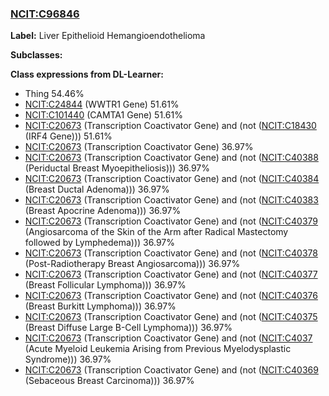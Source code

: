 
### [NCIT:C96846](http://purl.obolibrary.org/obo/NCIT_C96846)
**Label:** Liver Epithelioid Hemangioendothelioma

**Subclasses:** 

**Class expressions from DL-Learner:**

- Thing 54.46%
- [NCIT:C24844](http://purl.obolibrary.org/obo/NCIT_C24844) (WWTR1 Gene) 51.61%
- [NCIT:C101440](http://purl.obolibrary.org/obo/NCIT_C101440) (CAMTA1 Gene) 51.61%
- [NCIT:C20673](http://purl.obolibrary.org/obo/NCIT_C20673) (Transcription Coactivator Gene) and (not ([NCIT:C18430](http://purl.obolibrary.org/obo/NCIT_C18430) (IRF4 Gene))) 51.61%
- [NCIT:C20673](http://purl.obolibrary.org/obo/NCIT_C20673) (Transcription Coactivator Gene) 36.97%
- [NCIT:C20673](http://purl.obolibrary.org/obo/NCIT_C20673) (Transcription Coactivator Gene) and (not ([NCIT:C40388](http://purl.obolibrary.org/obo/NCIT_C40388) (Periductal Breast Myoepitheliosis))) 36.97%
- [NCIT:C20673](http://purl.obolibrary.org/obo/NCIT_C20673) (Transcription Coactivator Gene) and (not ([NCIT:C40384](http://purl.obolibrary.org/obo/NCIT_C40384) (Breast Ductal Adenoma))) 36.97%
- [NCIT:C20673](http://purl.obolibrary.org/obo/NCIT_C20673) (Transcription Coactivator Gene) and (not ([NCIT:C40383](http://purl.obolibrary.org/obo/NCIT_C40383) (Breast Apocrine Adenoma))) 36.97%
- [NCIT:C20673](http://purl.obolibrary.org/obo/NCIT_C20673) (Transcription Coactivator Gene) and (not ([NCIT:C40379](http://purl.obolibrary.org/obo/NCIT_C40379) (Angiosarcoma of the Skin of the Arm after Radical Mastectomy followed by Lymphedema))) 36.97%
- [NCIT:C20673](http://purl.obolibrary.org/obo/NCIT_C20673) (Transcription Coactivator Gene) and (not ([NCIT:C40378](http://purl.obolibrary.org/obo/NCIT_C40378) (Post-Radiotherapy Breast Angiosarcoma))) 36.97%
- [NCIT:C20673](http://purl.obolibrary.org/obo/NCIT_C20673) (Transcription Coactivator Gene) and (not ([NCIT:C40377](http://purl.obolibrary.org/obo/NCIT_C40377) (Breast Follicular Lymphoma))) 36.97%
- [NCIT:C20673](http://purl.obolibrary.org/obo/NCIT_C20673) (Transcription Coactivator Gene) and (not ([NCIT:C40376](http://purl.obolibrary.org/obo/NCIT_C40376) (Breast Burkitt Lymphoma))) 36.97%
- [NCIT:C20673](http://purl.obolibrary.org/obo/NCIT_C20673) (Transcription Coactivator Gene) and (not ([NCIT:C40375](http://purl.obolibrary.org/obo/NCIT_C40375) (Breast Diffuse Large B-Cell Lymphoma))) 36.97%
- [NCIT:C20673](http://purl.obolibrary.org/obo/NCIT_C20673) (Transcription Coactivator Gene) and (not ([NCIT:C4037](http://purl.obolibrary.org/obo/NCIT_C4037) (Acute Myeloid Leukemia Arising from Previous Myelodysplastic Syndrome))) 36.97%
- [NCIT:C20673](http://purl.obolibrary.org/obo/NCIT_C20673) (Transcription Coactivator Gene) and (not ([NCIT:C40369](http://purl.obolibrary.org/obo/NCIT_C40369) (Sebaceous Breast Carcinoma))) 36.97%


